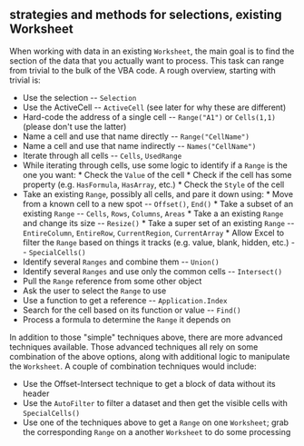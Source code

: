 ## strategies and methods for selections, existing Worksheet

When working with data in an existing `Worksheet`, the main goal is to find the section of the data that you actually want to process. This task can range from trivial to the bulk of the VBA code. A rough overview, starting with trivial is:

* Use the selection -- `Selection`
* Use the ActiveCell -- `ActiveCell` (see later for why these are different)
* Hard-code the address of a single cell -- `Range("A1")` or `Cells(1,1)` (please don't use the latter)
* Name a cell and use that name directly -- `Range("CellName")`
* Name a cell and use that name indirectly -- `Names("CellName")`
* Iterate through all cells -- `Cells`, `UsedRange`
* While iterating through cells, use some logic to identify if a `Range` is the one you want:
      * Check the `Value` of the cell
      * Check if the cell has some property (e.g. `HasFormula`, `HasArray`, etc.)
      * Check the `Style` of the cell
* Take an existing `Range`, possibly all cells, and pare it down using:
      * Move from a known cell to a new spot -- `Offset()`, `End()`
      * Take a subset of an existing `Range` -- `Cells`, `Rows`, `Columns`, `Areas`
      * Take a an existing `Range` and change its size -- `Resize()`
      * Take a super set of an existing `Range` -- `EntireColumn`, `EntireRow`, `CurrentRegion`, `CurrentArray`
      * Allow Excel to filter the `Range` based on things it tracks (e.g. value, blank, hidden, etc.) -- `SpecialCells()`
* Identify several `Ranges` and combine them -- `Union()`
* Identify several `Ranges` and use only the common cells -- `Intersect()`
* Pull the `Range` reference from some other object
* Ask the user to select the `Range` to use
* Use a function to get a reference -- `Application.Index`
* Search for the cell based on its function or value -- `Find()`
* Process a formula to determine the `Range` it depends on

In addition to those "simple" techniques above, there are more advanced techniques available.  Those advanced techniques all rely on some combination of the above options, along with additional logic to manipulate the `Worksheet`.  A couple of combination techniques would include:

* Use the Offset-Intersect technique to get a block of data without its header
* Use the `AutoFilter` to filter a dataset and then get the visible cells with `SpecialCells()`
* Use one of the techniques above to get a `Range` on one `Worksheet`; grab the corresponding `Range` on a another `Worksheet` to do some processing
 
 